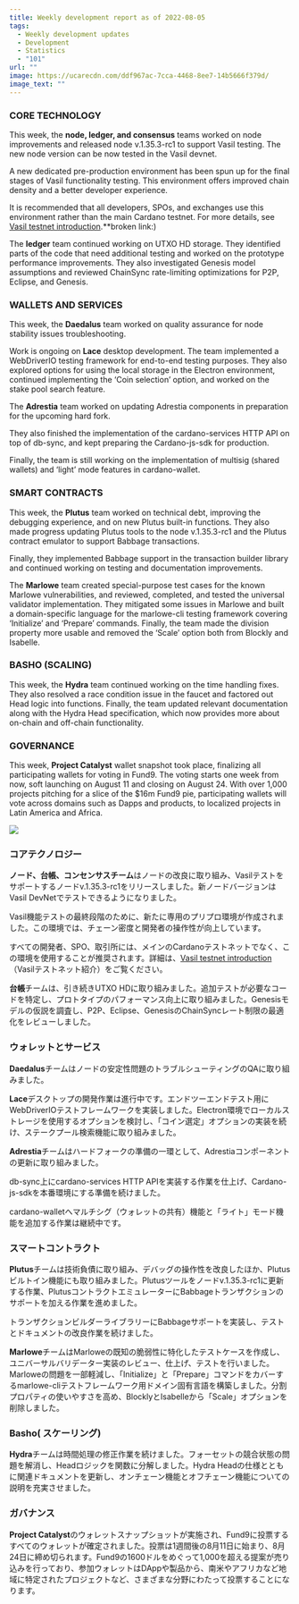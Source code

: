 ```yaml
---
title: Weekly development report as of 2022-08-05
tags:
  - Weekly development updates
  - Development
  - Statistics
  - "101"
url: ""
image: https://ucarecdn.com/ddf967ac-7cca-4468-8ee7-14b5666f379d/
image_text: ""
---
```


### CORE TECHNOLOGY

This week, the **node, ledger, and consensus** teams worked on node improvements and released node v.1.35.3-rc1 to support Vasil testing. The new node version can be now tested in the Vasil devnet. 

A new dedicated pre-production environment has been spun up for the final stages of Vasil functionality testing. This environment offers improved chain density and a better developer experience.

It is recommended that all developers, SPOs, and exchanges use this environment rather than the main Cardano testnet. For more details, see [Vasil testnet introduction](https://testnets.cardano.org/en/testnets/cardano/about/testnet-introduction/).\*\*broken link:)

The **ledger** team continued working on UTXO HD storage. They identified parts of the code that need additional testing and worked on the prototype performance improvements. They also investigated Genesis model assumptions and reviewed ChainSync rate-limiting optimizations for P2P, Eclipse, and Genesis.

### WALLETS AND SERVICES

This week, the **Daedalus** team worked on quality assurance for node stability issues troubleshooting.

Work is ongoing on **Lace** desktop development. The team implemented a WebDriverIO testing framework for end-to-end testing purposes. They also explored options for using the local storage in the Electron environment, continued implementing the ‘Coin selection’ option, and worked on the stake pool search feature.

The **Adrestia** team worked on updating Adrestia components in preparation for the upcoming hard fork.

They also finished the implementation of the cardano-services HTTP API on top of db-sync, and kept preparing the Cardano-js-sdk for production.

Finally, the team is still working on the implementation of multisig (shared wallets) and ‘light’ mode features in cardano-wallet.

### SMART CONTRACTS

This week, the **Plutus** team worked on technical debt, improving the debugging experience, and on new Plutus built-in functions. They also made progress updating Plutus tools to the node v.1.35.3-rc1 and the Plutus contract emulator to support Babbage transactions. 

Finally, they implemented Babbage support in the transaction builder library and continued working on testing and documentation improvements.  

The **Marlowe** team created special-purpose test cases for the known Marlowe vulnerabilities, and reviewed, completed, and tested the universal validator implementation. They mitigated some issues in Marlowe and built a domain-specific language for the marlowe-cli testing framework covering ‘Initialize’ and ‘Prepare’ commands. Finally, the team made the division property more usable and removed the ‘Scale’ option both from Blockly and Isabelle. 

### BASHO (SCALING)

This week, the **Hydra** team continued working on the time handling fixes. They also resolved a race condition issue in the faucet and factored out Head logic into functions. Finally, the team updated relevant documentation along with the Hydra Head specification, which now provides more about on-chain and off-chain functionality. 

### GOVERNANCE

This week, **Project Catalyst** wallet snapshot took place, finalizing all participating wallets for voting in Fund9. The voting starts one week from now, soft launching on August 11 and closing on August 24. With over 1,000 projects pitching for a slice of the $16m Fund9 pie, participating wallets will vote across domains such as Dapps and products, to localized projects in Latin America and Africa.

![](https://lh4.googleusercontent.com/uOjvjAiqylBIRecqvxcV6e1dCWPtEwExLvflh2IxTR0PLH7ZlodmNh3rqovu4-q0hVS_2tB4KOwBRB733gzr8P1LCg52LPDnVY3WFfdkP30I3PlWsKZ-d0Qx9W0yX91C0bATtdP99jRQeaRcwSE4R2Q)

### コアテクノロジー

**ノード、台帳、コンセンサスチーム**はノードの改良に取り組み、Vasilテストをサポートするノードv.1.35.3-rc1をリリースしました。新ノードバージョンはVasil DevNetでテストできるようになりました。 

Vasil機能テストの最終段階のために、新たに専用のプリプロ環境が作成されました。この環境では、チェーン密度と開発者の操作性が向上しています。

すべての開発者、SPO、取引所には、メインのCardanoテストネットでなく、この環境を使用することが推奨されます。詳細は、[Vasil testnet introduction](https://testnets.cardano.org/en/testnets/cardano/about/testnet-introduction/)（Vasilテストネット紹介）をご覧ください。

**台帳**チームは、引き続きUTXO HDに取り組みました。追加テストが必要なコードを特定し、プロトタイプのパフォーマンス向上に取り組みました。Genesisモデルの仮説を調査し、P2P、Eclipse、GenesisのChainSyncレート制限の最適化をレビューしました。

### ウォレットとサービス

**Daedalus**チームはノードの安定性問題のトラブルシューティングのQAに取り組みました。

**Lace**デスクトップの開発作業は進行中です。エンドツーエンドテスト用にWebDriverIOテストフレームワークを実装しました。Electron環境でローカルストレージを使用するオプションを検討し、「コイン選定」オプションの実装を続け、ステークプール検索機能に取り組みました。

**Adrestia**チームはハードフォークの準備の一環として、Adrestiaコンポーネントの更新に取り組みました。

db-sync上にcardano-services HTTP APIを実装する作業を仕上げ、Cardano-js-sdkを本番環境にする準備を続けました。

cardano-walletへマルチシグ（ウォレットの共有）機能と「ライト」モード機能を追加する作業は継続中です。

### スマートコントラクト

**Plutus**チームは技術負債に取り組み、デバッグの操作性を改良したほか、Plutusビルトイン機能にも取り組みました。Plutusツールをノードv.1.35.3-rc1に更新する作業、PlutusコントラクトエミュレーターにBabbageトランザクションのサポートを加える作業を進めました。 

トランザクションビルダーライブラリーにBabbageサポートを実装し、テストとドキュメントの改良作業を続けました。  

**Marlowe**チームはMarloweの既知の脆弱性に特化したテストケースを作成し、ユニバーサルバリデーター実装のレビュー、仕上げ、テストを行いました。Marloweの問題を一部軽減し、「Initialize」と「Prepare」コマンドをカバーするmarlowe-cliテストフレームワーク用ドメイン固有言語を構築しました。分割プロパティの使いやすさを高め、BlocklyとIsabelleから「Scale」オプションを削除しました。 

### Basho( スケーリング)

**Hydra**チームは時間処理の修正作業を続けました。フォーセットの競合状態の問題を解消し、Headロジックを関数に分解しました。Hydra Headの仕様とともに関連ドキュメントを更新し、オンチェーン機能とオフチェーン機能についての説明を充実させました。 

### ガバナンス

**Project Catalyst**のウォレットスナップショットが実施され、Fund9に投票するすべてのウォレットが確定されました。投票は1週間後の8月11日に始まり、8月24日に締め切られます。Fund9の1600ドルをめぐって1,000を超える提案が売り込みを行っており、参加ウォレットはDAppや製品から、南米やアフリカなど地域に特定されたプロジェクトなど、さまざまな分野にわたって投票することになります。
